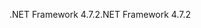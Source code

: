 <span data-ttu-id="5d080-101">.NET Framework 4.7.2</span><span class="sxs-lookup"><span data-stu-id="5d080-101">.NET Framework 4.7.2</span></span>
